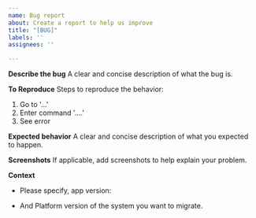```yaml
---
name: Bug report
about: Create a report to help us improve
title: "[BUG]"
labels: ''
assignees: ''

---
```


**Describe the bug**
A clear and concise description of what the bug is.

**To Reproduce**
Steps to reproduce the behavior:
1. Go to '...'
2. Enter command '....'
3. See error

**Expected behavior**
A clear and concise description of what you expected to happen.

**Screenshots**
If applicable, add screenshots to help explain your problem.

**Context**
- Please specify, app version:

- And Platform version of the system you want to migrate. 
